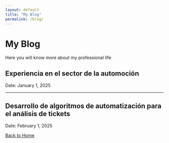 ```yaml
---
layout: default
title: "My Blog"
permalink: /blog/
---
```


# My Blog

Here you will know more about my professional life

## Experiencia en el sector de la automoción
Date: January 1, 2025


---

## Desarrollo de algoritmos de automatización para el análisis de tickets
Date: February 1, 2025



[Back to Home](/)

